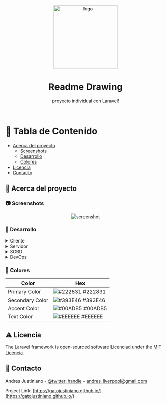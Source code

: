 


<!--
Readme de https://github.com/Louis3797/awesome-readme-template
y ultilizado para uso personal de GatoJustiniano para presentación de futuros proyectos :3
-->
<div align="center">

  <img src="assets/logo.png" alt="logo" width="200" height="auto" />
  <h1>Readme Drawing</h1>
  
  <p>
    proyecto individual con Laravel! 
  </p>
</div>
<br />

<!-- Table of Contents -->
# :notebook_with_decorative_cover: Tabla de Contenido

- [Acerca del proyecto](#star2-acerca-del-proyecto)
  * [Screenshots](#camera-screenshots)
  * [Desarrollo](#space_invader-desarrollo)
  * [Colores](#art-colores)
- [Licencia](#warning-Licencia)
- [Contacto](#handshake-Contacto)

  

<!-- Acerca del proyecto -->
## :star2: Acerca del proyecto


<!-- Screenshots -->
### :camera: Screenshots

<div align="center"> 
  <img src="https://placehold.co/600x400?text=Your+Screenshot+here" alt="screenshot" />
</div>


<!-- Desarrollo -->
### :space_invader: Desarrollo

<details>
  <summary>Cliente</summary>
  <ul>
    <li>Plantillas Blade</li>
    <li>Material Kit</li>
  </ul>
</details>

<details>
  <summary>Servidor</summary>
  <ul>
    <li><a href="https://socket.io/">SocketIO</a></li>
    <li><a href="https://graphql.org/">GraphQL</a></li>
  </ul>
</details>

<details>
<summary>SGBD</summary>
  <ul>
    <li><a href="https://www.mysql.com/">MySQL</a></li>
    <li><a href="https://www.postgresql.org/">PostgreSQL</a></li>
    <li><a href="https://www.mongodb.com/">MongoDB</a></li>
  </ul>
</details>

<details>
<summary>DevOps</summary>
  <ul>
    <li><a href="https://www.docker.com/">Docker</a></li>
    <li><a href="https://www.jenkins.io/">Jenkins</a></li>
    <li><a href="https://circleci.com/">CircleCLI</a></li>
  </ul>
</details>

<!-- Colores -->
### :art: Colores

| Color             | Hex                                                                |
| ----------------- | ------------------------------------------------------------------ |
| Primary Color | ![#222831](https://via.placeholder.com/10/222831?text=+) #222831 |
| Secondary Color | ![#393E46](https://via.placeholder.com/10/393E46?text=+) #393E46 |
| Accent Color | ![#00ADB5](https://via.placeholder.com/10/00ADB5?text=+) #00ADB5 |
| Text Color | ![#EEEEEE](https://via.placeholder.com/10/EEEEEE?text=+) #EEEEEE |

<!-- Licencia -->
## :warning: Licencia

The Laravel framework is open-sourced software Licenciad under the [MIT Licencia](https://opensource.org/Licencias/MIT).

<!-- Contacto -->
## :handshake: Contacto

Andres Justiniano - [@twitter_handle](https://twitter.com/andresredss) - andres_liverpool@gmail.com

Project Link: [https://gatojustiniano.github.io/](https://gatojustiniano.github.io/) 

